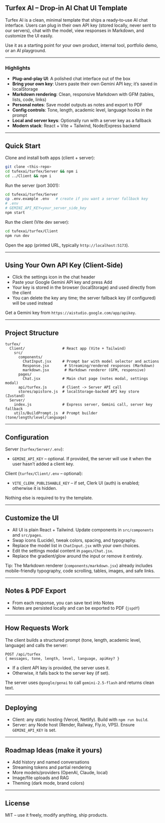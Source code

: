 ## Turfex AI – Drop‑in AI Chat UI Template

Turfex AI is a clean, minimal template that ships a ready‑to‑use AI chat interface. Users can plug in their own API key (stored locally, never sent to our servers), chat with the model, view responses in Markdown, and customize the UI easily.

Use it as a starting point for your own product, internal tool, portfolio demo, or an AI playground.

---

### Highlights

- **Plug‑and‑play UI**: A polished chat interface out of the box
- **Bring your own key**: Users paste their own Gemini API key; it’s saved in localStorage
- **Markdown rendering**: Clean, responsive Markdown with GFM (tables, lists, code, links)
- **Personal notes**: Save model outputs as notes and export to PDF
- **Config controls**: Tone, length, academic level, language hooks in the prompt
- **Local and server keys**: Optionally run with a server key as a fallback
- **Modern stack**: React + Vite + Tailwind, Node/Express backend

---

## Quick Start

Clone and install both apps (client + server):

```bash
git clone <this-repo>
cd tufexai/turfex/Server && npm i
cd ../Client && npm i
```

Run the server (port 3001):
```bash
cd tufexai/turfex/Server
cp .env.example .env   # create if you want a server fallback key
# .env
# GEMINI_API_KEY=your_server_side_key
npm start
```

Run the client (Vite dev server):
```bash
cd tufexai/turfex/Client
npm run dev
```

Open the app (printed URL, typically `http://localhost:5173`).

---

## Using Your Own API Key (Client‑Side)

- Click the settings icon in the chat header
- Paste your Google Gemini API key and press Add
- Your key is stored in the browser (localStorage) and used directly from the client
- You can delete the key any time; the server fallback key (if configured) will be used instead

Get a Gemini key from `https://aistudio.google.com/app/apikey`.

---

## Project Structure

```
turfex/
  Client/                 # React app (Vite + Tailwind)
    src/
      components/
        ChatInput.jsx     # Prompt bar with model selector and actions
        Response.jsx       # Streaming/rendered responses (Markdown)
        markdown.jsx       # Markdown renderer (GFM, responsive)
      pages/
        Chat.jsx          # Main chat page (notes modal, settings modal)
      api/turfex.js       # Client -> Server API call
      stores/apistore.js  # localStorage-backed API key store (Zustand)
  Server/
    index.js              # Express server, Gemini call, server key fallback
    utils/BuildPrompt.js  # Prompt builder (tone/length/level/language)
```

---

## Configuration

Server (`turfex/Server/.env`):
- `GEMINI_API_KEY` – optional. If provided, the server will use it when the user hasn’t added a client key.

Client (`turfex/Client/.env` – optional):
- `VITE_CLERK_PUBLISHABLE_KEY` – if set, Clerk UI (auth) is enabled; otherwise it is hidden.

Nothing else is required to try the template.

---

## Customize the UI

- All UI is plain React + Tailwind. Update components in `src/components` and `src/pages`.
- Swap icons (Lucide), tweak colors, spacing, and typography.
- Replace the model list in `ChatInput.jsx` with your own choices.
- Edit the settings modal content in `pages/Chat.jsx`.
- Replace the gradient/glow around the input or remove it entirely.

Tip: The Markdown renderer (`components/markdown.jsx`) already includes mobile-friendly typography, code scrolling, tables, images, and safe links.

---

## Notes & PDF Export

- From each response, you can save text into Notes
- Notes are persisted locally and can be exported to PDF (`jspdf`)

---

## How Requests Work

The client builds a structured prompt (tone, length, academic level, language) and calls the server:

```
POST /api/turfex
{ messages, tone, length, level, language, apiKey? }
```

- If a client API key is provided, the server uses it.
- Otherwise, it falls back to the server key (if set).

The server uses `@google/genai` to call `gemini-2.5-flash` and returns clean text.

---

## Deploying

- Client: any static hosting (Vercel, Netlify). Build with `npm run build`.
- Server: any Node host (Render, Railway, Fly.io, VPS). Ensure `GEMINI_API_KEY` is set.

---

## Roadmap Ideas (make it yours)

- Add history and named conversations
- Streaming tokens and partial rendering
- More models/providers (OpenAI, Claude, local)
- Image/file uploads and RAG
- Theming (dark mode, brand colors)

---

## License

MIT – use it freely, modify anything, ship products.
